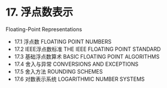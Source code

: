 # 17. 浮点数表示 

Floating-Point Representations





-   17.1 浮点数 FLOATING POINT NUMBERS
-   17.2 IEEE浮点数标准 THE IEEE FLOATING POINT STANDARD
-   17.3 基础浮点数算术 BASIC FLOATING POINT ALGORITHMS
-   17.4 舍入与异常 CONVERSIONS AND EXCEPTIONS
-   17.5 舍入方法 ROUNDING SCHEMES
-   17.6 对数表示系统 LOGARITHMIC NUMBER SYSTEMS